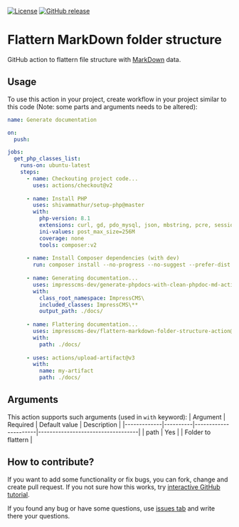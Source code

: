 [![License](https://img.shields.io/github/license/impresscms-dev/flattern-markdown-folder-structure-action.svg)](LICENSE)
[![GitHub release](https://img.shields.io/github/release/impresscms-dev/flattern-markdown-folder-structure-action.svg)](https://github.com/impresscms-dev/generate-php-project-classes-list-file-action/releases)

# Flattern MarkDown folder structure

GitHub action to flattern file structure with [MarkDown](https://docs.github.com/en/get-started/writing-on-github/getting-started-with-writing-and-formatting-on-github/basic-writing-and-formatting-syntax) data.

## Usage

To use this action in your project, create workflow in your project similar to this code (Note: some parts and arguments needs to be altered):
```yaml
name: Generate documentation

on:
  push:

jobs:
  get_php_classes_list:
    runs-on: ubuntu-latest
    steps:
      - name: Checkouting project code...
        uses: actions/checkout@v2
        
      - name: Install PHP
        uses: shivammathur/setup-php@master
        with:
          php-version: 8.1
          extensions: curl, gd, pdo_mysql, json, mbstring, pcre, session
          ini-values: post_max_size=256M
          coverage: none
          tools: composer:v2
          
      - name: Install Composer dependencies (with dev)
        run: composer install --no-progress --no-suggest --prefer-dist --optimize-autoloader       
          
      - name: Generating documentation...
        uses: impresscms-dev/generate-phpdocs-with-clean-phpdoc-md-action@v0.1.4
        with:
          class_root_namespace: ImpressCMS\
          included_classes: ImpressCMS\**
          output_path: ./docs/
          
      - name: Flattering documentation...
        uses: impresscms-dev/flattern-markdown-folder-structure-action@v0.2
        with:
          path: ./docs/
          
      - uses: actions/upload-artifact@v3
        with:
          name: my-artifact
          path: ./docs/
```

## Arguments

This action supports such arguments (used in `with` keyword):
| Argument    | Required | Default value        | Description                       |
|-------------|----------|----------------------|-----------------------------------|
| path | Yes      |                      | Folder to flattern |

## How to contribute?

If you want to add some functionality or fix bugs, you can fork, change and create pull request. If you not sure how this works, try [interactive GitHub tutorial](https://skills.github.com).

If you found any bug or have some questions, use [issues tab](https://github.com/impresscms-dev/flattern-markdown-folder-structure-action/issues) and write there your questions.
